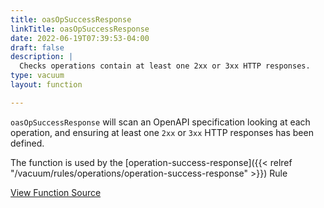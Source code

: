 ```yaml
---
title: oasOpSuccessResponse
linkTitle: oasOpSuccessResponse
date: 2022-06-19T07:39:53-04:00
draft: false
description: | 
  Checks operations contain at least one 2xx or 3xx HTTP responses.
type: vacuum
layout: function

---
```


`oasOpSuccessResponse` will scan an OpenAPI specification looking at each operation, 
and ensuring at least one `2xx` or `3xx` HTTP responses has been defined.

The function is used by
the [operation-success-response]({{< relref "/vacuum/rules/operations/operation-success-response" >}}) Rule

[View Function Source](https://github.com/daveshanley/vacuum/blob/main/functions/openapi/success_response.go)